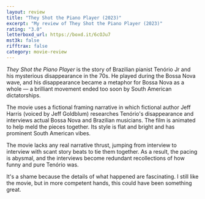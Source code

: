 ```yaml
---
layout: review
title: "They Shot the Piano Player (2023)"
excerpt: "My review of They Shot the Piano Player (2023)"
rating: "3.0"
letterboxd_url: https://boxd.it/6cOJu7
mst3k: false
rifftrax: false
category: movie-review
---
```


<i>They Shot the Piano Player</i> is the story of Brazilian pianist Tenório Jr and his mysterious disappearance in the 70s. He played during the Bossa Nova wave, and his disappearance became a metaphor for Bossa Nova as a whole — a brilliant movement ended too soon by South American dictatorships.

The movie uses a fictional framing narrative in which fictional author Jeff Harris (voiced by Jeff Goldblum) researches Tenório's disappearance and interviews actual Bossa Nova and Brazilian musicians. The film is animated to help meld the pieces together. Its style is flat and bright and has prominent South American vibes.

The movie lacks any real narrative thrust, jumping from interview to interview with scant story beats to tie them together. As a result, the pacing is abysmal, and the interviews become redundant recollections of how funny and pure Tenório was.

It's a shame because the details of what happened are fascinating. I still like the movie, but in more competent hands, this could have been something great.

